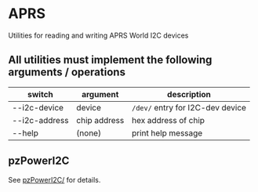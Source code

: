 # APRS
Utilities for reading and writing APRS World I2C devices

## All utilities must implement the following arguments / operations
switch|argument|description
---|---|---
--i2c-device|device|`/dev/` entry for I2C-dev device
--i2c-address|chip address|hex address of chip
--help|(none)|print help message

## pzPowerI2C
See [pzPowerI2C/](pzPowerI2C/) for details.
